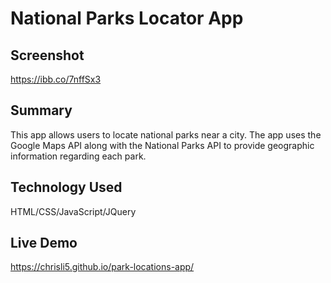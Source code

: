 # National Parks Locator App

## Screenshot
https://ibb.co/7nffSx3

## Summary
This app allows users to locate national parks near a city. The app uses the Google Maps API along with the National Parks API to provide geographic information regarding each park.

## Technology Used
HTML/CSS/JavaScript/JQuery

## Live Demo
https://chrisli5.github.io/park-locations-app/